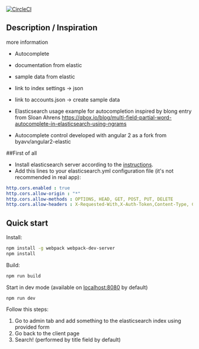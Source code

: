 [![CircleCI][circle-image]][circle-url]
## Description / Inspiration

more information
* Autocomplete
* documentation from elastic
* sample data from elastic
* link to index settings -> json
* link to accounts.json -> create sample data

* Elasticsearch usage example for autocompletion inspired by blong entry from Sloan Ahrens https://qbox.io/blog/multi-field-partial-word-autocomplete-in-elasticsearch-using-ngrams
* Autocomplete control developed with angular 2 as a fork from byavv/angular2-elastic


##First of all
* Install elasticsearch server according to the [instructions](https://www.elastic.co/guide/en/elasticsearch/reference/current/_installation.html).
* Add this lines to your elasticsearch.yml configuration file (it's not recommended in real app):

```yml
http.cors.enabled : true
http.cors.allow-origin : "*"
http.cors.allow-methods : OPTIONS, HEAD, GET, POST, PUT, DELETE
http.cors.allow-headers : X-Requested-With,X-Auth-Token,Content-Type, Content-Length
```

## Quick start
Install:
```bash
npm install -g webpack webpack-dev-server
npm install
```
Build:
```bash
npm run build
```
Start in dev mode (available on [localhost:8080](localhost:8080) by default)
```bush
npm run dev
```
Follow this steps:
1. Go to admin tab and add something to the elasticsearch index using provided form
2. Go back to the client page
3. Search! (performed by title field by default)

[circle-image]: https://circleci.com/gh/byavv/angular2-elastic.svg?style=shield
[circle-url]: https://circleci.com/gh/byavv/angular2-elastic
